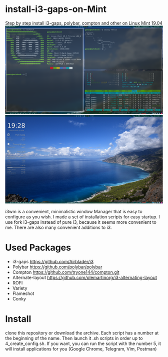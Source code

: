 # install-i3-gaps-on-Mint
Step by step install i3-gaps, polybar, compton and other on Linux Mint 19.04 
![](img/first.png)
![](img/seccond.png)

i3wm is a convenient, minimalistic window Manager that is easy to configure as you wish.
I made a set of installation scripts for easy startup. I use fork i3-gaps instead of pure i3, because it seems more convenient to me. There are also many convenient additions to i3.

# Used Packages 

* i3-gaps https://github.com/Airblader/i3 
* Polybar https://github.com/polybar/polybar
* Compton https://github.com/tryone144/compton.git
* Alternate-layout https://github.com/olemartinorg/i3-alternating-layout
* ROFI
* Variety
* Flameshot
* Conky

# Install

clone this repository or download the archive. 
Each script has a number at the beginning of the name. Then launch it .sh scripts in order up to 4_create_config.sh. 
If you want, you can run the script with the number 5, it will install applications for you (Google Chrome, Telegram, Vim, Postman)
